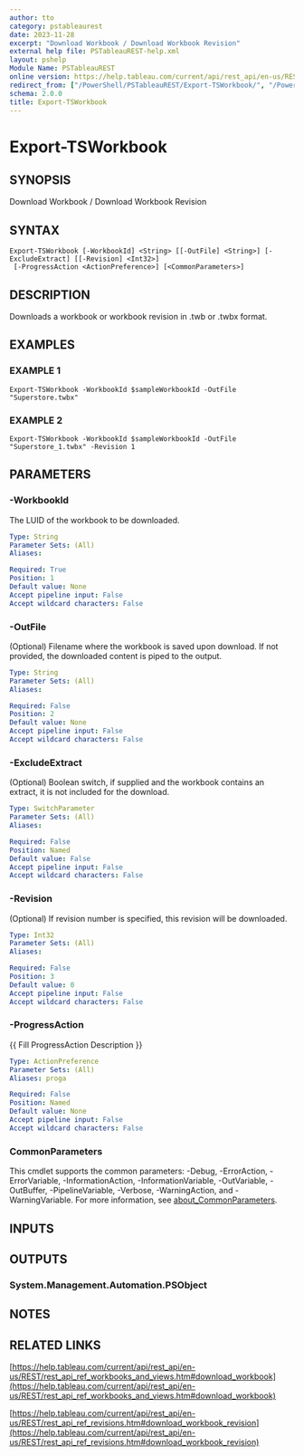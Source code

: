 ```yaml
---
author: tto
category: pstableaurest
date: 2023-11-28
excerpt: "Download Workbook / Download Workbook Revision"
external help file: PSTableauREST-help.xml
layout: pshelp
Module Name: PSTableauREST
online version: https://help.tableau.com/current/api/rest_api/en-us/REST/rest_api_ref_workbooks_and_views.htm#download_workbook
redirect_from: ["/PowerShell/PSTableauREST/Export-TSWorkbook/", "/PowerShell/PSTableauREST/export-tsworkbook/", "/PowerShell/export-tsworkbook/"]
schema: 2.0.0
title: Export-TSWorkbook
---
```


# Export-TSWorkbook

## SYNOPSIS
Download Workbook / Download Workbook Revision

## SYNTAX

```
Export-TSWorkbook [-WorkbookId] <String> [[-OutFile] <String>] [-ExcludeExtract] [[-Revision] <Int32>]
 [-ProgressAction <ActionPreference>] [<CommonParameters>]
```

## DESCRIPTION
Downloads a workbook or workbook revision in .twb or .twbx format.

## EXAMPLES

### EXAMPLE 1
```
Export-TSWorkbook -WorkbookId $sampleWorkbookId -OutFile "Superstore.twbx"
```

### EXAMPLE 2
```
Export-TSWorkbook -WorkbookId $sampleWorkbookId -OutFile "Superstore_1.twbx" -Revision 1
```

## PARAMETERS

### -WorkbookId
The LUID of the workbook to be downloaded.

```yaml
Type: String
Parameter Sets: (All)
Aliases:

Required: True
Position: 1
Default value: None
Accept pipeline input: False
Accept wildcard characters: False
```

### -OutFile
(Optional) Filename where the workbook is saved upon download.
If not provided, the downloaded content is piped to the output.

```yaml
Type: String
Parameter Sets: (All)
Aliases:

Required: False
Position: 2
Default value: None
Accept pipeline input: False
Accept wildcard characters: False
```

### -ExcludeExtract
(Optional) Boolean switch, if supplied and the workbook contains an extract, it is not included for the download.

```yaml
Type: SwitchParameter
Parameter Sets: (All)
Aliases:

Required: False
Position: Named
Default value: False
Accept pipeline input: False
Accept wildcard characters: False
```

### -Revision
(Optional) If revision number is specified, this revision will be downloaded.

```yaml
Type: Int32
Parameter Sets: (All)
Aliases:

Required: False
Position: 3
Default value: 0
Accept pipeline input: False
Accept wildcard characters: False
```

### -ProgressAction
{{ Fill ProgressAction Description }}

```yaml
Type: ActionPreference
Parameter Sets: (All)
Aliases: proga

Required: False
Position: Named
Default value: None
Accept pipeline input: False
Accept wildcard characters: False
```

### CommonParameters
This cmdlet supports the common parameters: -Debug, -ErrorAction, -ErrorVariable, -InformationAction, -InformationVariable, -OutVariable, -OutBuffer, -PipelineVariable, -Verbose, -WarningAction, and -WarningVariable. For more information, see [about_CommonParameters](http://go.microsoft.com/fwlink/?LinkID=113216).

## INPUTS

## OUTPUTS

### System.Management.Automation.PSObject
## NOTES

## RELATED LINKS

[https://help.tableau.com/current/api/rest_api/en-us/REST/rest_api_ref_workbooks_and_views.htm#download_workbook](https://help.tableau.com/current/api/rest_api/en-us/REST/rest_api_ref_workbooks_and_views.htm#download_workbook)

[https://help.tableau.com/current/api/rest_api/en-us/REST/rest_api_ref_revisions.htm#download_workbook_revision](https://help.tableau.com/current/api/rest_api/en-us/REST/rest_api_ref_revisions.htm#download_workbook_revision)

